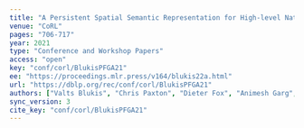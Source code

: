 ```yaml
---
title: "A Persistent Spatial Semantic Representation for High-level Natural Language Instruction Execution."
venue: "CoRL"
pages: "706-717"
year: 2021
type: "Conference and Workshop Papers"
access: "open"
key: "conf/corl/BlukisPFGA21"
ee: "https://proceedings.mlr.press/v164/blukis22a.html"
url: "https://dblp.org/rec/conf/corl/BlukisPFGA21"
authors: ["Valts Blukis", "Chris Paxton", "Dieter Fox", "Animesh Garg", "Yoav Artzi"]
sync_version: 3
cite_key: "conf/corl/BlukisPFGA21"
---
```

